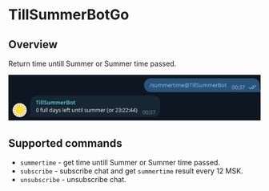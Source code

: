 # TillSummerBotGo

## Overview

Return time untill Summer or Summer time passed.

![](./images/example_msg.png)

## Supported commands
* `summertime` - get time untill Summer or Summer time passed.
* `subscribe` - subscribe chat and get `summertime` result every 12 MSK.
* `unsubscribe` - unsubscribe chat.
